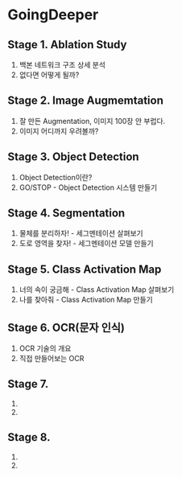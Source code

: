 # GoingDeeper

## Stage 1. Ablation Study
1. 백본 네트워크 구조 상세 분석  
2. 없다면 어떻게 될까?

## Stage 2. Image Augmemtation
1. 잘 만든 Augmentation, 이미지 100장 안 부럽다.
2. 이미지 어디까지 우려볼까?

## Stage 3. Object Detection
1. Object Detection이란?
2. GO/STOP - Object Detection 시스템 만들기

## Stage 4. Segmentation
1. 물체를 분리하자! - 세그멘테이션 살펴보기
2. 도로 영역을 찾자! - 세그멘테이션 모델 만들기

## Stage 5. Class Activation Map
1. 너의 속이 궁금해 - Class Activation Map 살펴보기
2. 나를 찾아줘 - Class Activation Map 만들기

## Stage 6. OCR(문자 인식)
1. OCR 기술의 개요
2. 직접 만들어보는 OCR

## Stage 7. 
1. 
2. 

## Stage 8. 
1. 
2. 
